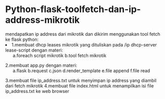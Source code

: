 # Python-flask-toolfetch-dan-ip-address-mikrotik
<html>
<body>
mendapatkan ip address dari mikrotik dan dikirim menggunakan tool fetch ke flask python:
<div>
<li>
1.membuat dhcp leases mikrotik yang dituliskan pada /ip dhcp-server lease-script dengan materi:
    <ul>
    a.foreach script mikrotik
    b.tool fetch mikrotik
    </ul>
2.membuat app.py dengan materi:
    <ul>
    a.flask
    b.request
    c.json
    d.render_template
    e.file append
    f.file read
    </ul>
3.membuat file ip_address.txt untuk menyimpan ip address yang diambil dari fetch mikrotik
4.membuat file index.html untuk menampilkan isi file ip_address.txt ke web browser
</li>
</body>
</html>